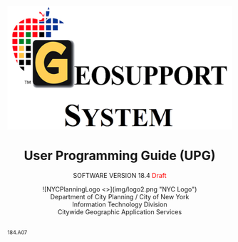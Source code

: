 ![geoSystemLogo <>](img/geoSystemLogo.png "Ge")

<h1 class = "docName"><center>User Programming Guide (UPG)</center></h1>
<p class = "version"><center>SOFTWARE VERSION 18.4 <font color="red">Draft</font></center></p>  

<center>![NYCPlanningLogo <>](img/logo2.png "NYC Logo")</center>

<div class="dcpInfo"><center>Department of City Planning / City of New York </br>
Information Technology Division  </br>
Citywide Geographic Application Services</center></div> </br>  

<sup>184.A07</sup>  

<!-- <small>181.04</small>  -->

<!-- <pre>181.04</pre> -->
